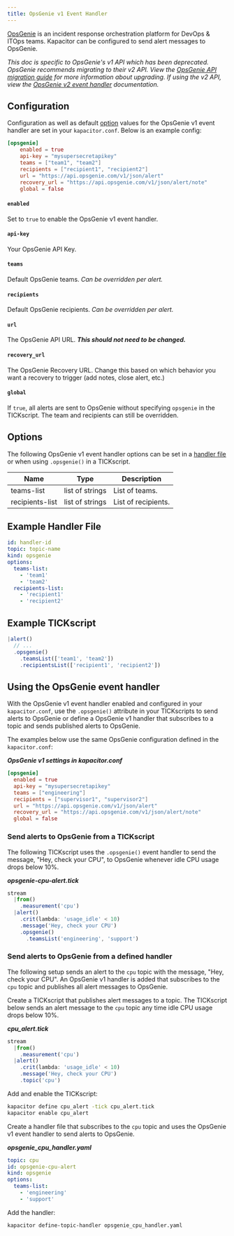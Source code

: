 ```yaml
---
title: OpsGenie v1 Event Handler
---
```


[OpsGenie](https://www.opsgenie.com/) is an incident response orchestration platform for DevOps & ITOps teams.
Kapacitor can be configured to send alert messages to OpsGenie.

<dt>
<em>This doc is specific to OpsGenie's v1 API which has been deprecated. OpsGenie recommends migrating to their v2 API. View the <a href="https://docs.opsgenie.com/docs/migration-guide-for-alert-rest-api" target="\_blank">OpsGenie API migration guide</a> for more information about upgrading. If using the v2 API, view the <a href="../v2">OpsGenie v2 event handler</a> documentation.</em>
</dt>

## Configuration
Configuration as well as default [option](#options) values for the OpsGenie v1 event handler are set in your `kapacitor.conf`.
Below is an example config:

```toml
[opsgenie]
    enabled = true
    api-key = "mysupersecretapikey"
    teams = ["team1", "team2"]
    recipients = ["recipient1", "recipient2"]
    url = "https://api.opsgenie.com/v1/json/alert"
    recovery_url = "https://api.opsgenie.com/v1/json/alert/note"
    global = false
```

#### `enabled`
Set to `true` to enable the OpsGenie v1 event handler.

#### `api-key`
Your OpsGenie API Key.

#### `teams`
Default OpsGenie teams. _Can be overridden per alert._

#### `recipients`
Default OpsGenie recipients. _Can be overridden per alert._

#### `url`
The OpsGenie API URL. _**This should not need to be changed.**_

#### `recovery_url`
The OpsGenie Recovery URL. Change this based on which behavior you want a recovery to trigger (add notes, close alert, etc.)

#### `global`
If `true`, all alerts are sent to OpsGenie without specifying `opsgenie` in the TICKscript.
The team and recipients can still be overridden.

## Options
The following OpsGenie v1 event handler options can be set in a [handler file](/kapacitor/v1.5/event_handlers/#handler-file) or when using `.opsgenie()` in a TICKscript.

| Name            | Type            | Description         |
| ----            | ----            | -----------         |
| teams-list      | list of strings | List of teams.      |
| recipients-list | list of strings | List of recipients. |

## Example Handler File
```yaml
id: handler-id
topic: topic-name
kind: opsgenie
options:
  teams-list:
    - 'team1'
    - 'team2'
  recipients-list:
    - 'recipient1'
    - 'recipient2'
```

## Example TICKscript
```js
|alert()
  // ...
  .opsgenie()
    .teamsList(['team1', 'team2'])
    .recipientsList(['recipient1', 'recipient2'])
```

## Using the OpsGenie event handler
With the OpsGenie v1 event handler enabled and configured in your `kapacitor.conf`, use the `.opsgenie()` attribute in your TICKscripts to send alerts to OpsGenie or define a OpsGenie v1 handler that subscribes to a topic and sends published alerts to OpsGenie.

The examples below use the same OpsGenie configuration defined in the `kapacitor.conf`:

_**OpsGenie v1 settings in kapacitor.conf**_  
```toml
[opsgenie]
  enabled = true
  api-key = "mysupersecretapikey"
  teams = ["engineering"]
  recipients = ["supervisor1", "supervisor2"]
  url = "https://api.opsgenie.com/v1/json/alert"
  recovery_url = "https://api.opsgenie.com/v1/json/alert/note"
  global = false
```

### Send alerts to OpsGenie from a TICKscript

The following TICKscript uses the `.opsgenie()` event handler to send the message, "Hey, check your CPU", to OpsGenie whenever idle CPU usage drops below 10%.

_**opsgenie-cpu-alert.tick**_  
```js
stream
  |from()
    .measurement('cpu')
  |alert()
    .crit(lambda: 'usage_idle' < 10)
    .message('Hey, check your CPU')
    .opsgenie()
      .teamsList('engineering', 'support')
```

### Send alerts to OpsGenie from a defined handler

The following setup sends an alert to the `cpu` topic with the message, "Hey, check your CPU". An OpsGenie v1 handler is added that subscribes to the `cpu` topic and publishes all alert messages to OpsGenie.

Create a TICKscript that publishes alert messages to a topic.
The TICKscript below sends an alert message to the `cpu` topic any time idle CPU usage drops below 10%.

_**cpu\_alert.tick**_
```js
stream
  |from()
    .measurement('cpu')
  |alert()
    .crit(lambda: 'usage_idle' < 10)
    .message('Hey, check your CPU')
    .topic('cpu')
```

Add and enable the TICKscript:

```bash
kapacitor define cpu_alert -tick cpu_alert.tick
kapacitor enable cpu_alert
```

Create a handler file that subscribes to the `cpu` topic and uses the OpsGenie v1 event handler to send alerts to OpsGenie.

_**opsgenie\_cpu\_handler.yaml**_
```yaml
topic: cpu
id: opsgenie-cpu-alert
kind: opsgenie
options:
  teams-list:
    - 'engineering'
    - 'support'
```

Add the handler:

```bash
kapacitor define-topic-handler opsgenie_cpu_handler.yaml
```
